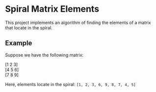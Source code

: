 # Spiral Matrix Elements
This project implements an algorithm of finding the elements of a matrix that locate in the spiral.

## Example
Suppose we have the following matrix:

[1  2  3]  
[4  5  6]  
[7  8  9]

Here, elements locate in the spiral: `[1, 2, 3, 6, 9, 8, 7, 4, 5]`